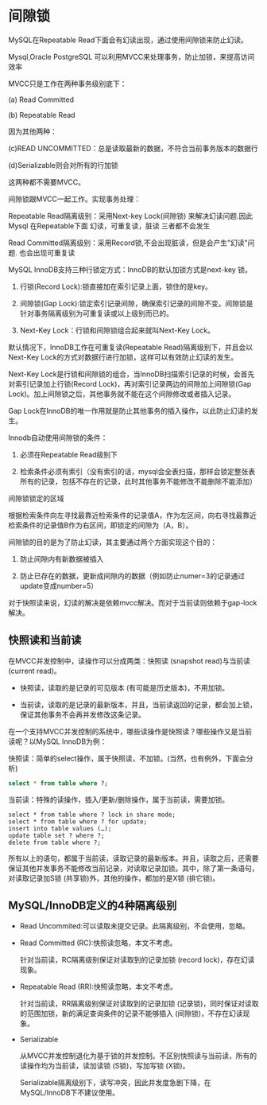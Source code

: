 # 间隙锁

MySQL在Repeatable Read下面会有幻读出现，通过使用间隙锁来防止幻读。

Mysql,Oracle PostgreSQL 可以利用MVCC来处理事务，防止加锁，来提高访问效率

MVCC只是工作在两种事务级别底下：

(a) Read Committed 

(b) Repeatable Read

因为其他两种：

(c)READ UNCOMMITTED：总是读取最新的数据，不符合当前事务版本的数据行

(d)Serializable则会对所有的行加锁

这两种都不需要MVCC。

间隙锁跟MVCC一起工作。实现事务处理：

Repeatable Read隔离级别：采用Next-key Lock(间隙锁) 来解决幻读问题.因此 Mysql 在Repeatable下面 幻读，可重复读，脏读 三者都不会发生

Read Committed隔离级别：采用Record锁,不会出现脏读，但是会产生"幻读"问题. 也会出现可重复读

MySQL InnoDB支持三种行锁定方式：InnoDB的默认加锁方式是next-key 锁。

1. 行锁(Record Lock):锁直接加在索引记录上面，锁住的是key。

2. 间隙锁(Gap Lock):锁定索引记录间隙，确保索引记录的间隙不变。间隙锁是针对事务隔离级别为可重复读或以上级别而已的。

3. Next-Key Lock：行锁和间隙锁组合起来就叫Next-Key Lock。

默认情况下，InnoDB工作在可重复读(Repeatable Read)隔离级别下，并且会以Next-Key Lock的方式对数据行进行加锁，这样可以有效防止幻读的发生。

Next-Key Lock是行锁和间隙锁的组合，当InnoDB扫描索引记录的时候，会首先对索引记录加上行锁(Record Lock)，再对索引记录两边的间隙加上间隙锁(Gap Lock)。加上间隙锁之后，其他事务就不能在这个间隙修改或者插入记录。 

Gap Lock在InnoDB的唯一作用就是防止其他事务的插入操作，以此防止幻读的发生。

Innodb自动使用间隙锁的条件：

1. 必须在Repeatable Read级别下

2. 检索条件必须有索引（没有索引的话，mysql会全表扫描，那样会锁定整张表所有的记录，包括不存在的记录，此时其他事务不能修改不能删除不能添加） 

间隙锁锁定的区域

根据检索条件向左寻找最靠近检索条件的记录值A，作为左区间，向右寻找最靠近检索条件的记录值B作为右区间，即锁定的间隙为（A，B）。

间隙锁的目的是为了防止幻读，其主要通过两个方面实现这个目的：

1. 防止间隙内有新数据被插入

2. 防止已存在的数据，更新成间隙内的数据（例如防止numer=3的记录通过update变成number=5）

对于快照读来说，幻读的解决是依赖mvcc解决。而对于当前读则依赖于gap-lock解决。

## 快照读和当前读

在MVCC并发控制中，读操作可以分成两类：快照读 (snapshot read)与当前读 (current read)。

- 快照读，读取的是记录的可见版本 (有可能是历史版本)，不用加锁。

- 当前读，读取的是记录的最新版本，并且，当前读返回的记录，都会加上锁，保证其他事务不会再并发修改这条记录。 

在一个支持MVCC并发控制的系统中，哪些读操作是快照读？哪些操作又是当前读呢？以MySQL InnoDB为例： 

快照读：简单的select操作，属于快照读，不加锁。(当然，也有例外，下面会分析)

```sql
select * from table where ?; 
```

当前读：特殊的读操作，插入/更新/删除操作，属于当前读，需要加锁。

```
select * from table where ? lock in share mode;
select * from table where ? for update;
insert into table values (…);
update table set ? where ?;
delete from table where ?;
```

所有以上的语句，都属于当前读，读取记录的最新版本。并且，读取之后，还需要保证其他并发事务不能修改当前记录，对读取记录加锁。其中，除了第一条语句，对读取记录加S锁 (共享锁)外，其他的操作，都加的是X锁 (排它锁)。 

## MySQL/InnoDB定义的4种隔离级别

- Read Uncommited:可以读取未提交记录。此隔离级别，不会使用，忽略。

- Read Committed (RC):快照读忽略，本文不考虑。

  针对当前读，RC隔离级别保证对读取到的记录加锁 (record lock)，存在幻读现象。

- Repeatable Read (RR):快照读忽略，本文不考虑。

  针对当前读，RR隔离级别保证对读取到的记录加锁 (记录锁)，同时保证对读取的范围加锁，新的满足查询条件的记录不能够插入 (间隙锁)，不存在幻读现象。

- Serializable

  从MVCC并发控制退化为基于锁的并发控制。不区别快照读与当前读，所有的读操作均为当前读，读加读锁 (S锁)，写加写锁 (X锁)。

  Serializable隔离级别下，读写冲突，因此并发度急剧下降，在MySQL/InnoDB下不建议使用。


